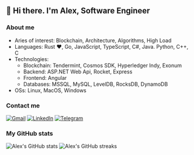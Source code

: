 ## 👋 Hi there. I'm Alex, Software Engineer

### About me

- Aries of interest: Blockchain, Architecture, Algorithms, High Load
- Languages: Rust ❤️, Go, JavaScript, TypeScript, C#, Java. Python, C++, C
- Technologies:
  - Blockchain: Tendermint, Cosmos SDK, Hyperledger Indy, Exonum
  - Backend: ASP.NET Web Api, Rocket, Express
  - Frontend: Angular
  - Databases: MSSQL, MySQL, LevelDB, RocksDB, DynamoDB
- OSs: Linux, MacOS, Windows

### Contact me

[![Gmail](https://img.shields.io/badge/Gmail-D14836?style=for-the-badge&logo=gmail&logoColor=white)](mailto:kolesov.alex.s@gmail.com)
[![LinkedIn](https://img.shields.io/badge/linkedin-%230077B5.svg?style=for-the-badge&logo=linkedin&logoColor=white)](https://www.linkedin.com/in/alexander-kolesov-34943599)
[![Telegram](https://img.shields.io/badge/Telegram-2CA5E0?style=for-the-badge&logo=telegram&logoColor=white)](https://telegram.me/shalteor)

### My GitHub stats

![Alex's GitHub stats](https://github-readme-stats.vercel.app/api?username=askolesov&show_icons=true&theme=vue)
![Alex's GitHub streaks](https://github-readme-streak-stats.herokuapp.com/?user=askolesov&theme=vue)
